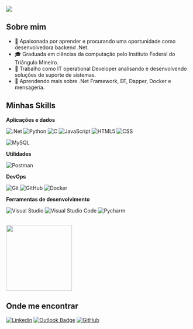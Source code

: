 ![](https://komarev.com/ghpvc/?username=Pryscilla123&color=006bed)

## Sobre mim

- 🤔 Apaixonada por aprender e procurando uma oportunidade como desenvolvedora backend .Net.
- 🎓 Graduada em ciências da computação pelo Instituto Federal do Triângulo Mineiro.
- 💼 Trabalho como IT operational Developer analisando e desenvolvendo soluções de suporte de sistemas.
- 🌱 Aprendendo mais sobre .Net Framework, EF, Dapper, Docker e mensageria.

## Minhas Skills

**Aplicações e dados**


![.Net](https://img.shields.io/badge/-.Net%20Framework-333333?style=flat&logo=.Net)
![Python](https://img.shields.io/badge/-Python%20Framework-333333?style=flat&logo=python)
![C](https://img.shields.io/badge/--333333?style=flat&logo=c)
![JavaScript](https://img.shields.io/badge/-JavaScript-333333?style=flat&logo=javascript)
![HTML5](https://img.shields.io/badge/-HTML5-333333?style=flat&logo=HTML5)
![CSS](https://img.shields.io/badge/-CSS-333333?style=flat&logo=CSS3&logoColor=1572B6)

![MySQL](https://img.shields.io/badge/-MySQL-333333?style=flat&logo=mysql)

**Utilidades**

![Postman](https://img.shields.io/badge/-Postman-333333?style=flat&logo=postman)

**DevOps**

![Git](https://img.shields.io/badge/-Git-333333?style=flat&logo=git)
![GitHub](https://img.shields.io/badge/-GitHub-333333?style=flat&logo=github)
![Docker](https://img.shields.io/badge/-Docker-333333?style=flat&logo=docker)

**Ferramentas de desenvolvimento**

![Visual Studio](https://img.shields.io/badge/-Visual%20Studio-333333?style=flat&logo=visual-studio&logoColor=007ACC)
![Visual Studio Code](https://img.shields.io/badge/-Visual%20Studio%20Code-333333?style=flat&logo=visual-studio-code&logoColor=007ACC)
![Pycharm](https://img.shields.io/badge/-Pycharm-333333?style=flat&logo=pycharm&logoColor=007ACC)

<br/>

<a href="https://github.com/Pryscilla123" title="Perfil da Pryscilla">
  <img height="180em" src="https://github-readme-stats.vercel.app/api?username=Pryscilla123&theme=dracula&show_icons=true" />
</a>

## Onde me encontrar

[![Linkedin](https://img.shields.io/badge/-Pryscilla%20Medeiros-blue?style=flat-square&logo=Linkedin&logoColor=white&link=www.linkedin.com/in/pryscillamedeiros)](www.linkedin.com/in/pryscillamedeiros)
[![Outlook Badge](https://img.shields.io/badge/-pryscillaromao@hotmail.com-006bed?style=flat-square&logo=Outlook&logoColor=white&link=mailto:pryscillaromao@hotmail.com)](mailto:pryscillaromao@hotmail.com)
[![GitHub](https://img.shields.io/github/followers/Pryscilla123?label=follow&style=social)](https://github.com/Pryscilla123)

<!---
Pryscilla123/Pryscilla123 is a ✨ special ✨ repository because its `README.md` (this file) appears on your GitHub profile.
You can click the Preview link to take a look at your changes.
--->
